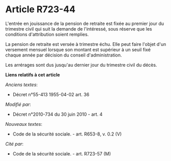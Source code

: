 # Article R723-44

L'entrée en jouissance de la pension de retraite est fixée au premier jour du trimestre civil qui suit la demande de
l'intéressé, sous réserve que les conditions d'attribution soient remplies.

La pension de retraite est versée à trimestre échu. Elle peut faire l'objet d'un versement mensuel lorsque son montant est
supérieur à un seuil fixé chaque année par décision du conseil d'administration.

Les arrérages sont dus jusqu'au dernier jour du trimestre civil du décès.

**Liens relatifs à cet article**

_Anciens textes_:

  - Décret n°55-413 1955-04-02 art. 36

_Modifié par_:

  - Décret n°2010-734 du 30 juin 2010 - art. 4

_Nouveaux textes_:

  - Code de la sécurité sociale. - art. R653-8, v. 0.2 (V)

_Cité par_:

  - Code de la sécurité sociale. - art. R723-57 (M)
